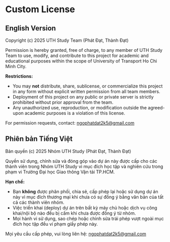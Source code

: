 # Custom License

## English Version

Copyright (c) 2025 UTH Study Team (Phát Đạt, Thành Đạt)

Permission is hereby granted, free of charge, to any member of UTH Study Team to use, modify, and contribute to this
project for academic and educational purposes within the scope of University of Transport Ho Chi Minh City.

**Restrictions:**

- You may **not** distribute, share, sublicense, or commercialize this project in any form without explicit written
  permission from all team members.
- Deployment of this project on any public or private server is strictly prohibited without prior approval from the
  team.
- Any unauthorized use, reproduction, or modification outside the agreed-upon academic purposes is a violation of this
  license.

For permission requests, contact: ngophatdat2k5@gmail.com
## Phiên bản Tiếng Việt

Bản quyền (c) 2025 Nhóm UTH Study (Phát Đạt, Thành Đạt)

Quyền sử dụng, chỉnh sửa và đóng góp vào dự án này được cấp cho các thành viên trong Nhóm UTH Study vì mục đích học
tập và nghiên cứu trong phạm vi Trường Đại học Giao thông Vận tải TP.HCM.

**Hạn chế:**

- Bạn **không** được phân phối, chia sẻ, cấp phép lại hoặc sử dụng dự án này vì mục đích thương mại khi chưa có sự đồng
  ý bằng văn bản của tất cả các thành viên nhóm.
- Việc triển khai (deploy) dự án trên bất kỳ máy chủ hoặc dịch vụ công khai/nội bộ nào đều bị cấm khi chưa được đồng ý
  từ nhóm.
- Mọi hành vi sử dụng, sao chép hoặc chỉnh sửa trái phép vượt ngoài mục đích học tập đều vi phạm giấy phép này.

Mọi yêu cầu cấp phép, vui lòng liên hệ: ngophatdat2k5@gmail.com
